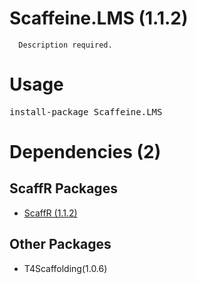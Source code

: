 ﻿Scaffeine.LMS (1.1.2)
======

      Description required.
    
Usage
======
<pre>install-package Scaffeine.LMS</pre>
Dependencies (2)
=====

ScaffR Packages
------
* [ScaffR (1.1.2)](https://github.com/wcpro/ScaffR/tree/master/src/ScaffR)

Other Packages
------
* T4Scaffolding(1.0.6)
